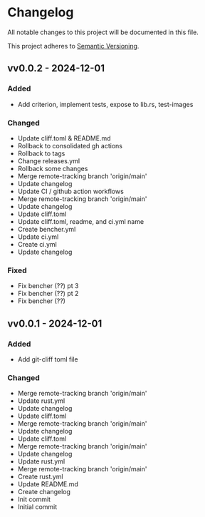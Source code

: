 # Changelog

All notable changes to this project will be documented in this file.

This project adheres to [Semantic Versioning](https://semver.org/spec/v2.0.0.html).

## vv0.0.2 - 2024-12-01


### Added

- Add criterion, implement tests, expose to lib.rs, test-images

### Changed

- Update cliff.toml & README.md
- Rollback to consolidated gh actions
- Rollback to tags
- Change releases.yml
- Rollback some changes
- Merge remote-tracking branch 'origin/main'
- Update changelog
- Update CI / github action workflows
- Merge remote-tracking branch 'origin/main'
- Update changelog
- Update cliff.toml
- Update cliff.toml, readme, and ci.yml name
- Create bencher.yml
- Update ci.yml
- Create ci.yml
- Update changelog

### Fixed

- Fix bencher (??) pt 3
- Fix bencher (??) pt 2
- Fix bencher (??)

## vv0.0.1 - 2024-12-01


### Added

- Add git-cliff toml file

### Changed

- Merge remote-tracking branch 'origin/main'
- Update rust.yml
- Update changelog
- Update cliff.toml
- Merge remote-tracking branch 'origin/main'
- Update changelog
- Update cliff.toml
- Merge remote-tracking branch 'origin/main'
- Update changelog
- Update rust.yml
- Merge remote-tracking branch 'origin/main'
- Create rust.yml
- Update README.md
- Create changelog
- Init commit
- Initial commit

